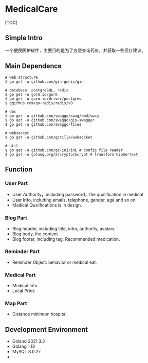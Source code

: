 # MedicalCare

[TOC]

## Simple Intro

一个便民医护软件，主要目的是为了方便查询药价，并获取一些医疗建议。

## Main Dependence

```shell
# web structure
$ go get -u github.com/gin-gonic/gin

# database: postgreSQL, redis
$ go get -u gorm.io/gorm
$ go get -u gorm.io/driver/postgres
$ ggithub.com/go-redis/redis/v8

# doc
$ go get -u github.com/swaggo/swag/cmd/swag
$ go get -u github.com/swaggo/gin-swagger
$ go get -u github.com/swaggo/files

# websocket
$ go get -u github.com/gorilla/websocket

# util
$ go get -u github.com/go-ini/ini # config file reader
$ go get -u golang.org/x/crypto/bcrypt # transform Ciphertext
```

## Function

### User Part

- User Authority，including password，the qualification in medical
- User Info, including emails, telephone, gender, age and so on
- Medical Qualifications is in design.

### Blog Part

- Blog header, including title, intro, authority, avatars
- Blog body, the content
- Blog footer, including tag, Recommended medication.

### Reminder Part

- Reminder Object: behavior or medical eat.

### Medical Part

- Medical Info
- Local Price

### Map Part

- Distance minimum hospital



## Development Environment

- Goland 2021.3.3
- Golang 1.18
- MySQL 8.0.27
- 
